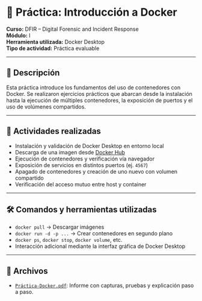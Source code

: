 # 🐳 Práctica: Introducción a Docker

**Curso:** DFIR – Digital Forensic and Incident Response  
**Módulo:** I  
**Herramienta utilizada:** Docker Desktop  
**Tipo de actividad:** Práctica evaluable

---

## 🎯 Descripción

Esta práctica introduce los fundamentos del uso de contenedores con Docker. Se realizaron ejercicios prácticos que abarcan desde
la instalación hasta la ejecución de múltiples contenedores, la exposición de puertos y el uso de volúmenes compartidos.

---

## 🧠 Actividades realizadas

- Instalación y validación de Docker Desktop en entorno local
- Descarga de una imagen desde [Docker Hub](https://hub.docker.com)
- Ejecución de contenedores y verificación vía navegador
- Exposición de servicios en distintos puertos (ej. `4567`)
- Apagado de contenedores y creación de uno nuevo con volumen compartido
- Verificación del acceso mutuo entre host y container

---

## 🛠️ Comandos y herramientas utilizadas

- `docker pull` → Descargar imágenes
- `docker run -d -p ...` → Crear contenedores en segundo plano
- `docker ps`, `docker stop`, `docker volume`, etc.
- Interacción adicional mediante la interfaz gráfica de Docker Desktop

---

## 📁 Archivos

- [`Práctica-Docker.pdf`](./Práctica-Docker.pdf): Informe con capturas, pruebas y explicación paso a paso.
